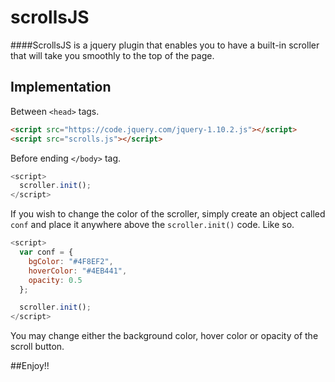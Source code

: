 # scrollsJS
####ScrollsJS is a jquery plugin that enables you to have a built-in scroller that will take you smoothly to the top of the page.

**Implementation**
-
 Between `<head>` tags.
```html
<script src="https://code.jquery.com/jquery-1.10.2.js"></script>
<script src="scrolls.js"></script>
```

Before ending `</body>` tag.
```javascript
<script>
  scroller.init();
</script>
```

If you wish to change the color of the scroller, simply create an object called `conf` and place it anywhere above the 
`scroller.init()` code. Like so.

```javascript
<script>
  var conf = {
	bgColor: "#4F8EF2",
	hoverColor: "#4EB441",
	opacity: 0.5
  };

  scroller.init();
</script>
```

You may change either the background color, hover color or opacity of the scroll button.

##Enjoy!!
